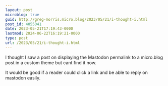 ```yaml
---
layout: post
microblog: true
guid: http://greg-morris.micro.blog/2023/05/21/i-thought-i.html
post_id: 4055041
date: 2023-05-21T17:19:43-0000
lastmod: 2024-06-22T16:19:21-0000
type: post
url: /2023/05/21/i-thought-i.html
---
```

I thought I saw a post on displaying the Mastodon permalink to a micro.blog post in a custom theme but cant find it now.

It would be good if a reader could click a link and be able to reply on mastodon easily. 
